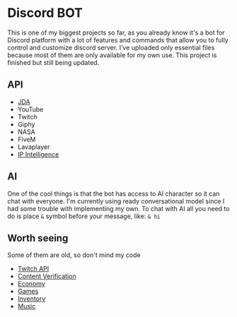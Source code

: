 # Discord BOT
This is one of my biggest projects so far, as you already know it's a bot for Discord platform with a lot of features and commands that allow you to fully control and customize discord server. I've uploaded only essential files because most of them are only available for my own use. This project is finished but still being updated.

## API
* [JDA](https://github.com/DV8FromTheWorld/JDA)
* YouTube
* Twitch
* Giphy
* NASA
* FiveM
* Lavaplayer
* [IP Intelligence](http://getipintel.net/)
## AI
One of the cool things is that the bot has access to AI character so it can chat with everyone. I'm currently using ready conversational model since I had some trouble with implementing my own. To chat with AI all you need to do is place `&` symbol before your message, like: `& hi`
## Worth seeing
Some of them are old, so don't mind my code
* [Twitch API](https://github.com/miloszr7/discord-jda-bot/blob/main/src/main/java/api/Twitch.java)
* [Content Verification](https://github.com/miloszr7/discord-jda-bot/blob/main/src/main/java/admin/ContentVerification.java)
* [Economy](https://github.com/miloszr7/discord-jda-bot/tree/main/src/main/java/economy)
* [Games](https://github.com/miloszr7/discord-jda-bot/tree/main/src/main/java/games)
* [Inventory](https://github.com/miloszr7/discord-jda-bot/tree/main/src/main/java/inventory)
* [Music](https://github.com/miloszr7/discord-jda-bot/tree/main/src/main/java/music)
